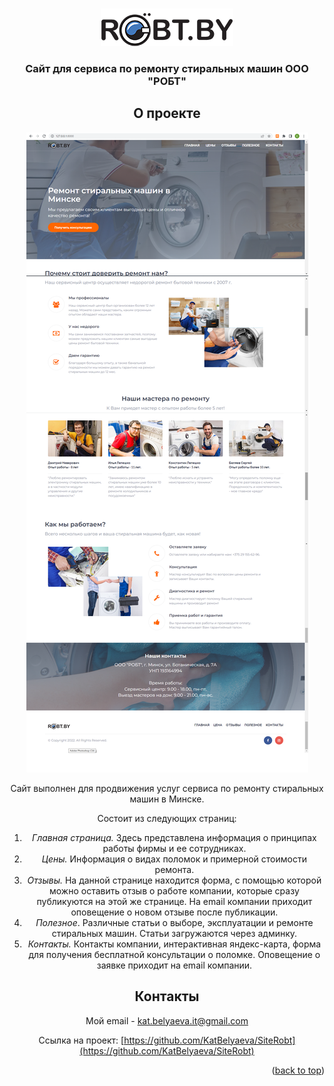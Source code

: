 <a name="readme-top"></a>

<!-- PROJECT LOGO -->
<br />
<div align="center">
  <a href="https://github.com/KatBelyaeva/SiteRobt/">
    <img src="robt/static/my_site/images/logo.png" alt="Logo">
  </a>

  <h3 align="center">Сайт для сервиса по ремонту стиральных машин ООО "РОБТ"</h3>

## О проекте

![](screen.png)

Сайт выполнен для продвижения услуг сервиса по ремонту стиральных машин в Минске.

Состоит из следующих страниц:

1. _Главная страница._ Здесь представлена информация о принципах работы фирмы и ее сотрудниках.
2. _Цены._ Информация о видах поломок и примерной стоимости ремонта.
3. _Отзывы._ На данной странице находится форма, с помощью которой можно оставить отзыв о работе компании, которые сразу публикуются на этой же странице. На email компании приходит оповещение о новом отзыве после публикации. 
4. _Полезное_. Различные статьи о выборе, эксплуатации и ремонте стиральных машин. Статьи загружаются через админку.
5. _Контакты._ Контакты компании, интерактивная яндекс-карта, форма для получения бесплатной консультации о поломке. Оповещение о заявке приходит на email компании.

## Контакты

Мой email - [kat.belyaeva.it@gmail.com](kat.belyaeva.it@gmail.com)

Ссылка на проект: [https://github.com/KatBelyaeva/SiteRobt](https://github.com/KatBelyaeva/SiteRobt)





<p align="right">(<a href="#readme-top">back to top</a>)</p>
